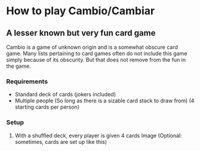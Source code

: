 # How to play Cambio/Cambiar
## A lesser known but very fun card game
Cambio is a game of unknown origin and is a somewhat obscure card game. Many lists pertaining to card games often do not include this game simply because of its obscurity. But that does not remove from the fun in the game.
### Requirements
- Standard deck of cards (jokers included)
- Multiple people (So long as there is a sizable card stack to draw from) (4 starting cards per person)
### Setup
1. With a shuffled deck, every player is given 4 cards
    Image
    (Optional: sometimes, cards are set up like this)
